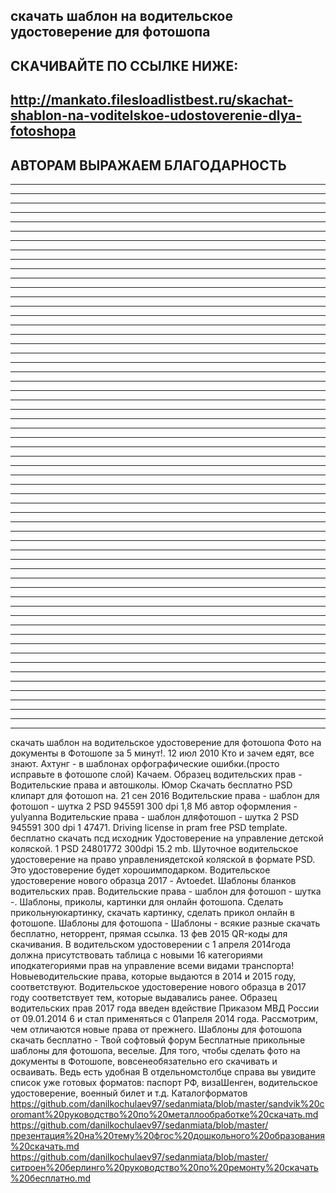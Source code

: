 скачать шаблон на водительское удостоверение для фотошопа
--------------------------------------------------
СКАЧИВАЙТЕ ПО ССЫЛКЕ НИЖЕ:
--------------------------------------------------
http://mankato.filesloadlistbest.ru/skachat-shablon-na-voditelskoe-udostoverenie-dlya-fotoshopa
--------------------------------------------------
АВТОРАМ ВЫРАЖАЕМ БЛАГОДАРНОСТЬ
--------------------------------------------------
--------------------------------------------------
--------------------------------------------------
--------------------------------------------------
--------------------------------------------------
--------------------------------------------------
--------------------------------------------------
--------------------------------------------------
--------------------------------------------------
--------------------------------------------------
--------------------------------------------------
--------------------------------------------------
--------------------------------------------------
--------------------------------------------------
--------------------------------------------------
--------------------------------------------------
--------------------------------------------------
--------------------------------------------------
--------------------------------------------------
--------------------------------------------------
--------------------------------------------------
--------------------------------------------------
--------------------------------------------------
--------------------------------------------------
--------------------------------------------------
--------------------------------------------------
--------------------------------------------------
--------------------------------------------------
--------------------------------------------------
--------------------------------------------------
--------------------------------------------------
--------------------------------------------------
--------------------------------------------------
--------------------------------------------------
--------------------------------------------------
--------------------------------------------------
--------------------------------------------------
--------------------------------------------------
--------------------------------------------------
--------------------------------------------------
--------------------------------------------------
--------------------------------------------------
--------------------------------------------------
--------------------------------------------------
--------------------------------------------------
--------------------------------------------------
--------------------------------------------------
--------------------------------------------------
--------------------------------------------------
--------------------------------------------------
--------------------------------------------------
--------------------------------------------------
--------------------------------------------------
--------------------------------------------------
--------------------------------------------------
--------------------------------------------------
--------------------------------------------------
--------------------------------------------------
--------------------------------------------------
--------------------------------------------------
скачать шаблон на водительское удостоверение для фотошопа Фото на документы в Фотошопе за 5 минут!. 12 июл 2010  Кто и зачем едят, все знают. Ахтунг - в шаблонах орфографические ошибки.(просто исправьте в фотошопе слой) Качаем. Образец водительских прав - Водительские права и автошколы. Юмор  Скачать бесплатно PSD клипарт для фотошоп на. 21 сен 2016  Водительские права - шаблон для фотошоп - шутка 2 PSD 945591  300 dpi 1,8 Мб автор оформления - yulyanna Водительские права - шаблон дляфотошоп - шутка 2 PSD 945591  300 dpi  1 47471. Driving license in pram free PSD template. бесплатно скачать псд исходник Удостоверение на управление детской коляской. 1 PSD  24801772  300dpi  15.2 mb. Шуточное водительское удостоверение на право управлениядетской коляской в формате PSD. Это удостоверение будет хорошимподарком. Водительское удостоверение нового образца 2017  - Avtoedet. Шаблоны бланков водительских прав. Водительские права - шаблон для фотошоп - шутка -. Шаблоны, приколы, картинки для онлайн фотошопа. Сделать прикольнуюкартинку, скачать картинку, сделать прикол онлайн в фотошопе. Шаблоны для фотошопа - Шаблоны - всякие разные скачать бесплатно, неторрент, прямая ссылка. 13 фев 2015  QR-коды для скачивания. В водительском удостоверении с 1 апреля 2014года должна присутствовать таблица с новыми 16 категориями иподкатегориями прав на управление всеми видами транспорта! Новыеводительские права, которые выдаются в 2014 и 2015 году, соответствуют. Водительское удостоверение нового образца в 2017 году соответствует тем, которые выдавались ранее. Образец водительских прав 2017 года введен вдействие Приказом МВД России от 09.01.2014 6 и стал применяться с 01апреля 2014 года. Рассмотрим, чем отличаются новые права от прежнего. Шаблоны для фотошопа скачать бесплатно - Твой софтовый форум
Бесплатные прикольные шаблоны для фотошопа, веселые. Для того, чтобы сделать фото на документы в Фотошопе, вовсенеобязательно его скачивать и осваивать. Ведь есть удобная  В отдельномстолбце справа вы увидите список уже готовых форматов: паспорт РФ, визаШенген, водительское удостоверение, военный билет и т.д. Каталогформатов
https://github.com/danilkochulaev97/sedanmiata/blob/master/sandvik%20coromant%20руководство%20по%20металлообработке%20скачать.md
https://github.com/danilkochulaev97/sedanmiata/blob/master/презентация%20на%20тему%20фгос%20дошкольного%20образования%20скачать.md
https://github.com/danilkochulaev97/sedanmiata/blob/master/ситроен%20берлинго%20руководство%20по%20ремонту%20скачать%20бесплатно.md